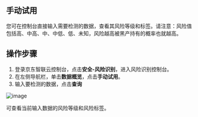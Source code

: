 ## 手动试用

您可在控制台直接输入需要检测的数据，查看其风险等级和标签。请注意：风险值包括高、中高、中、中低、低、未知，风险越高被黑产持有的概率也就越高。

## 操作步骤

1. 登录京东智联云控制台，点击**安全-风险识别**，进入风险识别控制台。
2. 在左侧导航栏，单击**数据概览**，点击**手动试用**。
3. 输入要检测的数据，点击**查询**

![image](../../../../../image/Risk-Detection/trial.png)

可查看当前输入数据的风险等级和风险标签。

